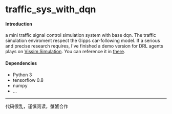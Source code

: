 # traffic_sys_with_dqn

#### Introduction
a mini traffic signal control simulation system with base dqn. The traffic simulation enviroment respect the Gipps car-following model.
If a serious and precise research requires, I've finished a demo version for DRL agents plays on [Vissim Simulation](http://vision-traffic.ptvgroup.com/en-us/products/ptv-vissim/).
You can reference it in [there](https://github.com/Linging/Traffic-Signal-Control).
#### Dependencies
- Python 3
- tensorflow 0.8
- numpy
- ...

---
代码很乱，谨慎阅读，蟹蟹合作
